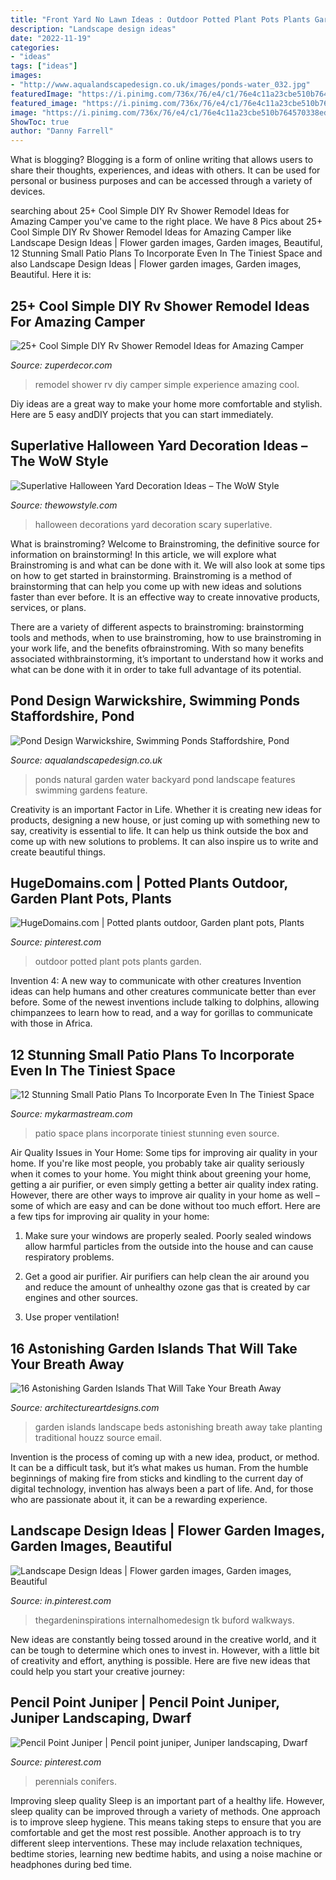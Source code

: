 ```yaml
---
title: "Front Yard No Lawn Ideas : Outdoor Potted Plant Pots Plants Garden"
description: "Landscape design ideas"
date: "2022-11-19"
categories:
- "ideas"
tags: ["ideas"]
images:
- "http://www.aqualandscapedesign.co.uk/images/ponds-water_032.jpg"
featuredImage: "https://i.pinimg.com/736x/76/e4/c1/76e4c11a23cbe510b764570338ed0011.jpg"
featured_image: "https://i.pinimg.com/736x/76/e4/c1/76e4c11a23cbe510b764570338ed0011.jpg"
image: "https://i.pinimg.com/736x/76/e4/c1/76e4c11a23cbe510b764570338ed0011.jpg"
ShowToc: true
author: "Danny Farrell"
---
```



What is blogging?
Blogging is a form of online writing that allows users to share their thoughts, experiences, and ideas with others. It can be used for personal or business purposes and can be accessed through a variety of devices.

	

		
searching about 25+ Cool Simple DIY Rv Shower Remodel Ideas for Amazing Camper you've came to the right place. We have 8 Pics about 25+ Cool Simple DIY Rv Shower Remodel Ideas for Amazing Camper like Landscape Design Ideas | Flower garden images, Garden images, Beautiful, 12 Stunning Small Patio Plans To Incorporate Even In The Tiniest Space and also Landscape Design Ideas | Flower garden images, Garden images, Beautiful. Here it is:
		
    
## 25+ Cool Simple DIY Rv Shower Remodel Ideas For Amazing Camper

<img loading=lazy src="http://zuperdecor.com/wp-content/uploads/2018/11/25-Cool-Simple-DIY-Rv-Shower-Remodel-Ideas-for-Amazing-Camper-Experience-24.jpg" onerror="this.onerror=null;this.src='https://tse2.mm.bing.net/th?id=OIP.khxhomc5ZGHsT_b8GULZEwHaLH&amp;pid=15.1';" alt="25+ Cool Simple DIY Rv Shower Remodel Ideas for Amazing Camper">

_Source: zuperdecor.com_

>remodel shower rv diy camper simple experience amazing cool. 

	

Diy ideas are a great way to make your home more comfortable and stylish. Here are 5 easy andDIY projects that you can start immediately.

    
## Superlative Halloween Yard Decoration Ideas – The WoW Style

<img loading=lazy src="http://thewowstyle.com/wp-content/uploads/2016/06/Scary-Yard-Halloween-Decorations-Ideas.jpg" onerror="this.onerror=null;this.src='https://tse2.mm.bing.net/th?id=OIP.n58YTxuJEBcDrM4rBTfITwHaJ4&amp;pid=15.1';" alt="Superlative Halloween Yard Decoration Ideas – The WoW Style">

_Source: thewowstyle.com_

>halloween decorations yard decoration scary superlative. 

	

What is brainstroming?
Welcome to Brainstroming, the definitive source for information on brainstorming! In this article, we will explore what Brainstroming is and what can be done with it. We will also look at some tips on how to get started in brainstorming.
Brainstroming is a method of brainstorming that can help you come up with new ideas and solutions faster than ever before. It is an effective way to create innovative products, services, or plans.

There are a variety of different aspects to brainstroming: brainstorming tools and methods, when to use brainstroming, how to use brainstroming in your work life, and the benefits ofbrainstroming. With so many benefits associated withbrainstorming, it’s important to understand how it works and what can be done with it in order to take full advantage of its potential.

    
## Pond Design Warwickshire, Swimming Ponds Staffordshire, Pond

<img loading=lazy src="http://www.aqualandscapedesign.co.uk/images/ponds-water_032.jpg" onerror="this.onerror=null;this.src='https://tse3.mm.bing.net/th?id=OIP.wp_B0DTHBPn82G23LFZYrQHaFj&amp;pid=15.1';" alt="Pond Design Warwickshire, Swimming Ponds Staffordshire, Pond">

_Source: aqualandscapedesign.co.uk_

>ponds natural garden water backyard pond landscape features swimming gardens feature. 

	

Creativity is an important Factor in Life. Whether it is creating new ideas for products, designing a new house, or just coming up with something new to say, creativity is essential to life. It can help us think outside the box and come up with new solutions to problems. It can also inspire us to write and create beautiful things.

    
## HugeDomains.com | Potted Plants Outdoor, Garden Plant Pots, Plants

<img loading=lazy src="https://i.pinimg.com/736x/0e/ee/4d/0eee4dae24d0b9f595f761d91f1c15c9.jpg" onerror="this.onerror=null;this.src='https://tse1.mm.bing.net/th?id=OIP.R4a8FNHsAiLSJ3jiC4hsswHaLF&amp;pid=15.1';" alt="HugeDomains.com | Potted plants outdoor, Garden plant pots, Plants">

_Source: pinterest.com_

>outdoor potted plant pots plants garden. 

	

Invention 4: A new way to communicate with other creatures
Invention ideas can help humans and other creatures communicate better than ever before. Some of the newest inventions include talking to dolphins, allowing chimpanzees to learn how to read, and a way for gorillas to communicate with those in Africa.

    
## 12 Stunning Small Patio Plans To Incorporate Even In The Tiniest Space

<img loading=lazy src="https://mykarmastream.com/wp-content/uploads/2017/08/b214084fcdd3d632b1741474968c83c3.jpg" onerror="this.onerror=null;this.src='https://tse4.mm.bing.net/th?id=OIP.shQIT83T1jKxdBR0loyDwwHaLI&amp;pid=15.1';" alt="12 Stunning Small Patio Plans To Incorporate Even In The Tiniest Space">

_Source: mykarmastream.com_

>patio space plans incorporate tiniest stunning even source. 

	

Air Quality Issues in Your Home: Some tips for improving air quality in your home.
If you're like most people, you probably take air quality seriously when it comes to your home. You might think about greening your home, getting a air purifier, or even simply getting a better air quality index rating. However, there are other ways to improve air quality in your home as well – some of which are easy and can be done without too much effort. Here are a few tips for improving air quality in your home: 
1) Make sure your windows are properly sealed. Poorly sealed windows allow harmful particles from the outside into the house and can cause respiratory problems.

2) Get a good air purifier. Air purifiers can help clean the air around you and reduce the amount of unhealthy ozone gas that is created by car engines and other sources.

3) Use proper ventilation!

    
## 16 Astonishing Garden Islands That Will Take Your Breath Away

<img loading=lazy src="https://www.architectureartdesigns.com/wp-content/uploads/2016/05/4-75.jpg" onerror="this.onerror=null;this.src='https://tse3.mm.bing.net/th?id=OIP.cMZhWkMASz7HB-_eTFbUTwHaJ4&amp;pid=15.1';" alt="16 Astonishing Garden Islands That Will Take Your Breath Away">

_Source: architectureartdesigns.com_

>garden islands landscape beds astonishing breath away take planting traditional houzz source email. 

	

Invention is the process of coming up with a new idea, product, or method. It can be a difficult task, but it’s what makes us human. From the humble beginnings of making fire from sticks and kindling to the current day of digital technology, invention has always been a part of life. And, for those who are passionate about it, it can be a rewarding experience.

    
## Landscape Design Ideas | Flower Garden Images, Garden Images, Beautiful

<img loading=lazy src="https://i.pinimg.com/736x/be/f0/74/bef07474b286c22b776ec06055e06314.jpg" onerror="this.onerror=null;this.src='https://tse2.mm.bing.net/th?id=OIP.ruTJjnfXzyzRWjuMLBCYzgHaEK&amp;pid=15.1';" alt="Landscape Design Ideas | Flower garden images, Garden images, Beautiful">

_Source: in.pinterest.com_

>thegardeninspirations internalhomedesign tk buford walkways. 

	

New ideas are constantly being tossed around in the creative world, and it can be tough to determine which ones to invest in. However, with a little bit of creativity and effort, anything is possible. Here are five new ideas that could help you start your creative journey:  

    
## Pencil Point Juniper | Pencil Point Juniper, Juniper Landscaping, Dwarf

<img loading=lazy src="https://i.pinimg.com/736x/76/e4/c1/76e4c11a23cbe510b764570338ed0011.jpg" onerror="this.onerror=null;this.src='https://tse3.mm.bing.net/th?id=OIP.h6pqoE4YiDcsRZFDfqiLHQHaLT&amp;pid=15.1';" alt="Pencil Point Juniper | Pencil point juniper, Juniper landscaping, Dwarf">

_Source: pinterest.com_

>perennials conifers. 

	

Improving sleep quality
Sleep is an important part of a healthy life. However, sleep quality can be improved through a variety of methods. One approach is to improve sleep hygiene. This means taking steps to ensure that you are comfortable and get the most rest possible. Another approach is to try different sleep interventions. These may include relaxation techniques, bedtime stories, learning new bedtime habits, and using a noise machine or headphones during bed time.

